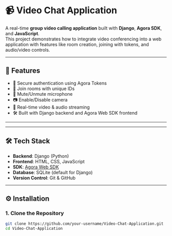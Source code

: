 # 📹 Video Chat Application

A real-time **group video calling application** built with **Django**, **Agora SDK**, and **JavaScript**.  
This project demonstrates how to integrate video conferencing into a web application with features like room creation, joining with tokens, and audio/video controls.  

---

## 🚀 Features
- 🔑 Secure authentication using Agora Tokens
- 👥 Join rooms with unique IDs
- 🎤 Mute/Unmute microphone
- 📷 Enable/Disable camera
- 📡 Real-time video & audio streaming
- 🛠 Built with Django backend and Agora Web SDK frontend

---


---

## 🛠 Tech Stack
- **Backend**: Django (Python)
- **Frontend**: HTML, CSS, JavaScript
- **SDK**: [Agora Web SDK](https://www.agora.io/)
- **Database**: SQLite (default for Django)
- **Version Control**: Git & GitHub

---

## ⚙️ Installation

### 1. Clone the Repository
```bash
git clone https://github.com/your-username/Video-Chat-Application.git
cd Video-Chat-Application
